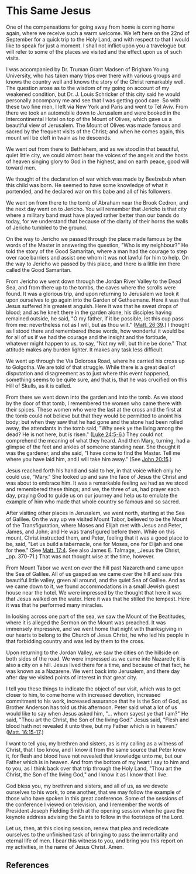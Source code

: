 # This Same Jesus

One of the compensations for going away from home is coming home again, where
we receive such a warm welcome. We left here on the 22nd of September for a
quick trip to the Holy Land, and with respect to that I would like to speak
for just a moment. I shall not inflict upon you a travelogue but will refer to
some of the places we visited and the effect upon us of such visits.

I was accompanied by Dr. Truman Grant Madsen of Brigham Young University, who
has taken many trips over there with various groups and knows the country well
and knows the story of the Christ remarkably well. The question arose as to
the wisdom of my going on account of my weakened condition, but Dr. J. Louis
Schricker of this city said he would personally accompany me and see that I
was getting good care. So with these two fine men, I left via New York and
Paris and went to Tel Aviv. From there we took an automobile down to Jerusalem
and were booked in the Intercontinental Hotel on top of the Mount of Olives,
which gave us a beautiful view of Jerusalem. The Mount of Olives was made
famous and sacred by the frequent visits of the Christ; and when he comes
again, this mount will be cleft in twain as he descends.

We went out from there to Bethlehem, and as we stood in that beautiful, quiet
little city, we could almost hear the voices of the angels and the hosts of
heaven singing glory to God in the highest, and on earth peace, good will
toward men.

We thought of the declaration of war which was made by Beelzebub when this
child was born. He seemed to have some knowledge of what it portended, and he
declared war on this babe and all of his followers.

We went on from there to the tomb of Abraham near the Brook Cedron, and the
next day went on to Jericho. You will remember that Jericho is that city where
a military band must have played rather better than our bands do today, for we
understand that because of the clarity of their horns the walls of Jericho
tumbled to the ground.

On the way to Jericho we passed through the place made famous by the words of
the Master in answering the question, "Who is my neighbour?" He told the story
of the Good Samaritan, where a man had the courage to step over race barriers
and assist one whom it was not lawful for him to help. On the way to Jericho
we passed by this place, and there is a little inn there called the Good
Samaritan.

From Jericho we went down through the Jordan River Valley to the Dead Sea, and
from there up to the tombs, the caves where the scrolls were found. It was a
glorious trip, and upon returning to Jerusalem we took it upon ourselves to go
again into the Garden of Gethsemane. Here it was that Jesus suffered his
greatest anguish. Here it was that he sweat drops of blood; and as he knelt
there in the garden alone, his disciples having remained outside, he said, "O
my father, if it be possible, let this cup pass from me: nevertheless not as I
will, but as thou wilt." ([Matt.
26:39](/scriptures/nt/matt/26.39?lang=eng#38).) I thought as I stood there and
remembered those words, how wonderful it would be for all of us if we had the
courage and the insight and the fortitude, whatever might happen to us, to
say, "Not my will, but thine be done." That attitude makes any burden lighter.
It makes any task less difficult.

We went up through the Via Dolorosa Road, where he carried his cross up to
Golgotha. We are told of that struggle. While there is a great deal of
disputation and disagreement as to just where this event happened, something
seems to be quite sure, and that is, that he was crucified on this Hill of
Skulls, as it is called.

From there we went down into the garden and into the tomb. As we stood by the
door of that tomb, I remembered the women who came there with their spices.
These women who were the last at the cross and the first at the tomb could not
believe but that they would be permitted to anoint his body; but when they saw
that he had gone and the stone had been rolled away, the attendants in the
tomb said, "Why seek ye the living among the dead? He is not here, but is
risen." ([Luke 24:5-6](/scriptures/nt/luke/24.5-6?lang=eng#4).) They could not
comprehend the meaning of what they heard. And then Mary, turning, had a
glimpse of the feet and ankles of someone standing near. She thought it was
the gardener, and she said, "I have come to find the Master. Tell me where you
have laid him, and I will take him away." (See [John
20:15](/scriptures/nt/john/20.15?lang=eng#14).)

Jesus reached forth his hand and said to her, in that voice which only he
could use, "Mary." She looked up and saw the face of Jesus the Christ and was
about to embrace him. It was a remarkable feeling we had as we stood and
remembered these things; and we, the three of us, had prayer each day, praying
God to guide us on our journey and help us to emulate the example of him who
made that whole country so famous and so sacred.

After visiting other places in Jerusalem, we went north, starting at the Sea
of Galilee. On the way up we visited Mount Tabor, believed to be the Mount of
the Transfiguration, where Moses and Elijah met with Jesus and Peter, James,
and John; and He was transfigured before them. While on this mount, Christ
instructed them, and Peter, feeling that it was a good place to be, said, "Let
us build a tabernacle, one for Moses, one for Elijah and one for thee." (See
[Matt. 17:4](/scriptures/nt/matt/17.4?lang=eng#3). See also James E. Talmage,
_Jesus the Christ, _pp. 370-71.) That was not thought wise at the time,
however.

From Mount Tabor we went on over the hill past Nazareth and came upon the Sea
of Galilee. All of us gasped as we came over the hill and saw this beautiful
little valley, green all around, and the quiet Sea of Galilee. And as we came
down to it, we found accommodations in a small Jewish guest house near the
hotel. We were impressed by the thought that here it was that Jesus walked on
the water. Here it was that he stilled the tempest. Here it was that he
performed many miracles.

In looking across one part of the sea, we saw the Mount of the Beatitudes,
where it is alleged the Sermon on the Mount was preached. It was immensely
impressive, and we went home that night with thanksgiving in our hearts to
belong to the Church of Jesus Christ, he who led his people in that forbidding
country and was led by them to the cross.

Upon returning to the Jordan Valley, we saw the cities on the hillside on both
sides of the road. We were impressed as we came into Nazareth; it is also a
city on a hill. Jesus lived there for a time, and because of that fact, he was
known as a Nazarene. We went back into Jerusalem, and there day after day we
visited points of interest in that great city.

I tell you these things to indicate the object of our visit, which was to get
closer to him, to come home with increased devotion, increased commitment to
his work, increased assurance that he is the Son of God, as Brother Anderson
has told us this afternoon. Peter said what a lot of us would like to say when
Jesus asked him, "... whom sayest ye that I am?" He said, "Thou art the Christ,
the Son of the living God." Jesus said, "Flesh and blood hath not revealed it
unto thee, but my Father which is in heaven." ([Matt.
16:15-17](/scriptures/nt/matt/16.15-17?lang=eng#14).)

I want to tell you, my brethren and sisters, as is my calling as a witness of
Christ, that I too know, and I know it from the same source that Peter knew
it, for flesh and blood have not revealed that knowledge unto me, but our
Father which is in heaven. And from the bottom of my heart I say to him and to
you, as I think back over that trip through the Holy Land, "Thou art the
Christ, the Son of the living God," and I know it as I know that I live.

God bless you, my brethren and sisters, and all of us, as we devote ourselves
to his work, to one another, that we may follow the example of those who have
spoken in this great conference. Some of the sessions of the conference I
viewed on television, and I remember the words of President Joseph Fielding
Smith at the opening session when he gave the keynote address advising the
Saints to follow in the footsteps of the Lord.

Let us, then, at this closing session, renew that plea and rededicate
ourselves to the unfinished task of bringing to pass the immortality and
eternal life of men. I bear this witness to you, and bring you this report on
my activities, in the name of Jesus Christ. Amen.

## References

